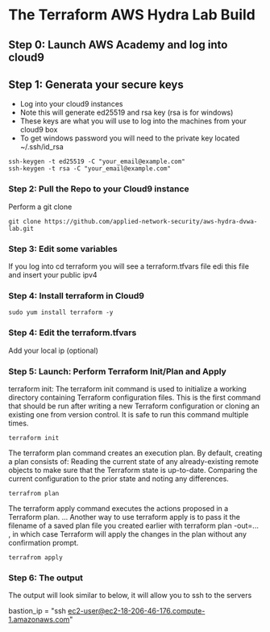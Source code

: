 # The Terraform AWS Hydra Lab Build

## Step 0: Launch AWS Academy and log into cloud9

## Step 1: Generata your secure keys

* Log into your cloud9 instances
* Note this will generate ed25519 and rsa key (rsa is for windows)
* These keys are what you will use to log into the machines from your cloud9 box
* To get windows password you will need to the private key located ~/.ssh/id_rsa


```
ssh-keygen -t ed25519 -C "your_email@example.com"
ssh-keygen -t rsa -C "your_email@example.com"
```


### Step 2: Pull the Repo to your Cloud9 instance 
Perform a git clone


```
git clone https://github.com/applied-network-security/aws-hydra-dvwa-lab.git
```


### Step 3: Edit some variables
If you log into cd terraform you will see a terraform.tfvars file edi this file and insert your public ipv4

### Step 4: Install terraform in Cloud9
```
sudo yum install terraform -y
```

### Step 4: Edit the terraform.tfvars 
Add your local ip (optional)

### Step 5: Launch: Perform Terraform Init/Plan and Apply

terraform init: The terraform init command is used to initialize a working directory containing Terraform configuration files. This is the first command that should be run after writing a new Terraform configuration or cloning an existing one from version control. It is safe to run this command multiple times.


```
terraform init
```

The terraform plan command creates an execution plan. By default, creating a plan consists of: Reading the current state of any already-existing remote objects to make sure that the Terraform state is up-to-date. Comparing the current configuration to the prior state and noting any differences.

```
terrafrom plan 
```

The terraform apply command executes the actions proposed in a Terraform plan. ... Another way to use terraform apply is to pass it the filename of a saved plan file you created earlier with terraform plan -out=... , in which case Terraform will apply the changes in the plan without any confirmation prompt.

```
terrafrom apply
```

### Step 6: The output
The output will look similar to below, it will allow you to ssh to the servers

bastion_ip = "ssh ec2-user@ec2-18-206-46-176.compute-1.amazonaws.com"

